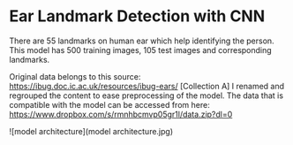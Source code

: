 # Ear Landmark Detection with CNN

There are 55 landmarks on human ear which help identifying the person. This model has 500 training images, 105 test images and corresponding landmarks.

Original data belongs to this source: https://ibug.doc.ic.ac.uk/resources/ibug-ears/ [Collection A]
I renamed and regrouped the content to ease preprocessing of the model. The data that is compatible with the model can be accessed from here: https://www.dropbox.com/s/rmnhbcmvp05gr1l/data.zip?dl=0

![model architecture](model architecture.jpg)
